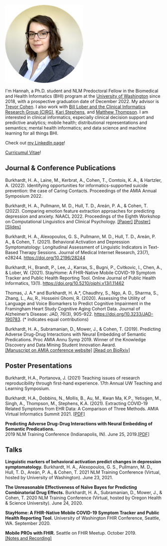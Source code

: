 <a href="https://www.linkedin.com/in/hannahburkhardt/"><img src="hannah.png" alt="LinkedIn"></a>

I'm Hannah, a Ph.D. student and NLM Predoctoral Fellow in the Biomedical and Health Informatics (BHI) program at the [University of Washington](http://bime.uw.edu/) since 2018, with a prospective graduation date of December 2022. My advisor is [Trevor Cohen](http://bime.uw.edu/faculty/trevor-cohen/). I also work with [Bill Lober and the Clinical Informatics Research Group (CIRG)](https://www.cirg.washington.edu/), [Kari Stephens](https://escience.washington.edu/people/kari-stephens/), and [Matthew Thompson](https://www.uwmedicine.org/bios/matthew-j-thompson).
I am interested in clinical informatics, especially clinical decision support and predictive analytics; mobile health; distributional representations and semantics; mental health informatics; and data science and machine learning for all things BHI. 

Check out [my LinkedIn page](https://www.linkedin.com/in/hannahburkhardt/)!

[Curricumul Vitae](2022%20HAB%20CV.pdf)!

## Journal & Conference Publications
Burkhardt, H. A., Laine, M., Kerbrat, A., Cohen, T., Comtois, K. A., & Hartzler, A. (2022). Identifying opportunities for informatics-supported suicide prevention: the case of Caring Contacts. Proceedings of the AMIA Annual Symposium 2022.

Burkhardt, H. A., Pullmann, M. D., Hull, T. D., Areán, P. A., & Cohen, T. (2022). Comparing emotion feature extraction approaches for predicting depression and anxiety. NAACL 2022. Proceedings of the Eighth Workshop on Computational Linguistics and Clinical Psychology. [[Paper]](clpsych_paper_2022.pdf) [[Poster]](clpsych_poster_2022.pdf) [[Slides]](clpsych_slides_2022.pdf)

Burkhardt, H. A., Alexopoulos, G. S., Pullmann, M. D., Hull, T. D., Areán, P. A., & Cohen, T. (2021). Behavioral Activation and Depression Symptomatology: Longitudinal Assessment of Linguistic Indicators in Text-Based Therapy Sessions. Journal of Medical Internet Research, 23(7), e28244. https://doi.org/10.2196/28244

Burkhardt, H., Brandt, P., Lee, J., Karras, S., Bugni, P., Cvitkovic, I., Chen, A., & Lober, W. (2021). StayHome: A FHIR-Native Mobile COVID-19 Symptom Tracker and Public Health Reporting Tool. Online Journal of Public Health Informatics, 13(1). https://doi.org/10.5210/ojphi.v13i1.11462

Thomas, J. A.* and Burkhardt, H. A.*, Chaudhry, S., Ngo, A. D., Sharma, S., Zhang, L., Au, R., Hosseini Ghomi, R. (2020). Assessing the Utility of Language and Voice Biomarkers to Predict Cognitive Impairment in the Framingham Heart Study Cognitive Aging Cohort Data. Journal of Alzheimer’s Disease: JAD, 76(3), 905–922. https://doi.org/10.3233/JAD-190783. (\* indicates equal contributions)

Burkhardt, H. A., Subramanian, D., Mower, J., & Cohen, T. (2019). Predicting Adverse Drug-Drug Interactions with Neural Embedding of Semantic Predications. Proc AMIA Annu Symp 2019. Winner of the Knowledge Discovery and Data Mining Student Innovation Award.<br>[[Manuscript on AMIA conference website]](https://symposium2019.zerista.com/event/member/602035) [[Read on BioRxiv]](https://www.biorxiv.org/content/10.1101/752022v2.full)


## Poster Presentations
Burkhardt, H.A., Portanova, J. (2021) Teaching issues of research reproducibility through first-hand experience. 17th Annual UW Teaching and Learning Symposium. 

Burkhardt, H.A., Dobbins, N., Mollis, B., Au, M., Kwan Ma, K.P., Yetisgen, M., Singh, A., Thompson, M., Stephens, K.A. (2021). Extracting COVID-19 Related Symptoms from EHR Data: A Comparison of Three Methods. AMIA Virtual Informatics Summit 2021. [[PDF]](informatics_summit_poster_2021.pdf)

**Predicting Adverse Drug-Drug Interactions with Neural Embedding of Semantic Predications.** <br>2019 NLM Training Conference (Indianapolis, IN). June 25, 2019.[[PDF]](2019%20NLM%20Poster.pdf)

## Talks
**Linguistic markers of behavioral activation predict changes in depression symptomatology.** Burkhardt, H. A., Alexopoulos, G. S., Pullmann, M. D., Hull, T. D., Areán, P. A., & Cohen, T.  2021 NLM Training Conference (Virtual, hosted by University of Washington). June 23, 2021.

**The Unreasonable Effectiveness of Naïve Bayes for Predicting Combinatorial Drug Effects.** Burkhardt, H. A., Subramanian, D., Mower, J., & Cohen, T. 2020 NLM Training Conference (Virtual, hosted by Oregon Health & Science University). June 24, 2020.

**StayHome: A FHIR-Native Mobile COVID-19 Symptom Tracker and Public Health Reporting Tool.** University of Washington FHIR Conference, Seattle, WA. September 2020.

**Mobile PROs with FHIR.** Seattle on FHIR Meetup. October 2019.<br>[[Notes and Recording]](https://github.com/uw-fhir/Talks/blob/master/20191023_Meetup_OpenMRS_FHIR/openmrs_fhir_meetup.md)
